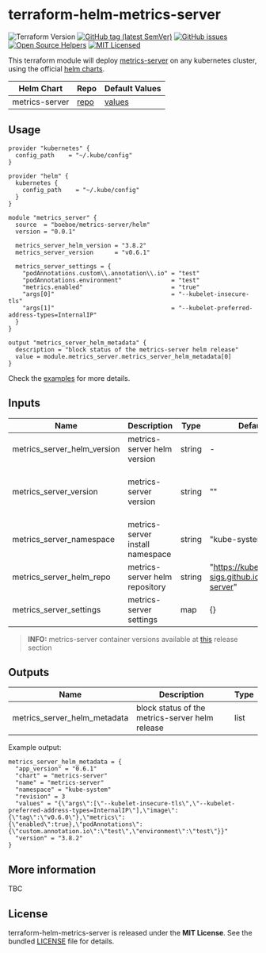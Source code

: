 # terraform-helm-metrics-server

![Terraform Version](https://img.shields.io/badge/terraform-≥_1.0.0-blueviolet)
[![GitHub tag (latest SemVer)](https://img.shields.io/github/v/tag/boeboe/terraform-helm-metrics-server?label=registry)](https://registry.terraform.io/modules/boeboe/metrics-server/helm)
[![GitHub issues](https://img.shields.io/github/issues/boeboe/terraform-helm-metrics-server)](https://github.com/boeboe/terraform-helm-metrics-server/issues)
[![Open Source Helpers](https://www.codetriage.com/boeboe/terraform-helm-metrics-server/badges/users.svg)](https://www.codetriage.com/boeboe/terraform-helm-metrics-server)
[![MIT Licensed](https://img.shields.io/badge/license-MIT-green.svg)](https://tldrlegal.com/license/mit-license)

This terraform module will deploy [metrics-server](https://github.com/kubernetes-sigs/metrics-server) on any kubernetes cluster, using the official [helm charts](https://artifacthub.io/packages/helm/metrics-server/metrics-server).

| Helm Chart | Repo | Default Values |
|------------|------|--------|
| metrics-server | [repo](https://artifacthub.io/packages/helm/metrics-server/metrics-server) | [values](https://artifacthub.io/packages/helm/metrics-server/metrics-server?modal=values) |

## Usage

``` hcl
provider "kubernetes" {
  config_path    = "~/.kube/config"
}

provider "helm" {
  kubernetes {
    config_path    = "~/.kube/config"
  }
}

module "metrics_server" {
  source  = "boeboe/metrics-server/helm"
  version = "0.0.1"

  metrics_server_helm_version = "3.8.2"
  metrics_server_version      = "v0.6.1"

  metrics_server_settings = {
    "podAnnotations.custom\\.annotation\\.io" = "test"
    "podAnnotations.environment"              = "test"
    "metrics.enabled"                         = "true"
    "args[0]"                                 = "--kubelet-insecure-tls"
    "args[1]"                                 = "--kubelet-preferred-address-types=InternalIP"
  }
}

output "metrics_server_helm_metadata" {
  description = "block status of the metrics-server helm release"
  value = module.metrics_server.metrics_server_helm_metadata[0]
}
```

Check the [examples](examples) for more details.

## Inputs

| Name | Description | Type | Default | Required | Remarks |
|------|-------------|------|---------|----------|--------|
| metrics_server_helm_version | metrics-server helm version | string | - | true | |
| metrics_server_version | metrics-server version | string | "" | false | if not specified, use chart appVersion value |
| metrics_server_namespace | metrics-server install namespace | string | "kube-system" | false | |
| metrics_server_helm_repo | metrics-server helm repository | string | "https://kubernetes-sigs.github.io/metrics-server" | false | |
| metrics_server_settings | metrics-server settings | map | {} | false | |

> **INFO:** metrics-server container versions available at [this](https://github.com/kubernetes-sigs/metrics-server/releases) release section

## Outputs

| Name | Description | Type |
|------|-------------|------|
| metrics_server_helm_metadata | block status of the metrics-server helm release | list |


Example output:

``` hcl
metrics_server_helm_metadata = {
  "app_version" = "0.6.1"
  "chart" = "metrics-server"
  "name" = "metrics-server"
  "namespace" = "kube-system"
  "revision" = 3
  "values" = "{\"args\":[\"--kubelet-insecure-tls\",\"--kubelet-preferred-address-types=InternalIP\"],\"image\":{\"tag\":\"v0.6.0\"},\"metrics\":{\"enabled\":true},\"podAnnotations\":{\"custom.annotation.io\":\"test\",\"environment\":\"test\"}}"
  "version" = "3.8.2"
}
```

## More information

TBC

## License

terraform-helm-metrics-server is released under the **MIT License**. See the bundled [LICENSE](LICENSE) file for details.
